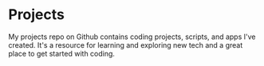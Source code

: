 # Projects
My projects repo on Github contains coding projects, scripts, and apps I've created. It's a resource for learning and exploring new tech and a great place to get started with coding.
